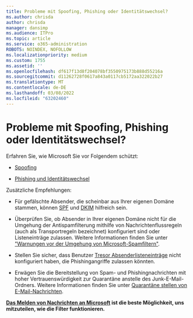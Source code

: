 ```yaml
---
title: Probleme mit Spoofing, Phishing oder Identitätswechsel?
ms.author: chrisda
author: chrisda
manager: dansimp
ms.audience: ITPro
ms.topic: article
ms.service: o365-administration
ROBOTS: NOINDEX, NOFOLLOW
ms.localizationpriority: medium
ms.custom: 1755
ms.assetid: ''
ms.openlocfilehash: df617f13d8f204078bf3550975173b888d55216a
ms.sourcegitcommit: d11262728f0617a843a0117cb5172aa322022b27
ms.translationtype: MT
ms.contentlocale: de-DE
ms.lasthandoff: 03/08/2022
ms.locfileid: "63202460"
---
```

# <a name="issues-with-spoofing-phishing-or-impersonation"></a>Probleme mit Spoofing, Phishing oder Identitätswechsel?

Erfahren Sie, wie Microsoft Sie vor Folgendem schützt:

- [Spoofing](https://docs.microsoft.com/microsoft-365/security/office-365-security/anti-spoofing-protection)

- [Phishing und Identitätswechsel](https://docs.microsoft.com/microsoft-365/security/office-365-security/atp-anti-phishing)

Zusätzliche Empfehlungen:

- Für gefälschte Absender, die scheinbar aus Ihrer eigenen Domäne stammen, können [SPF](https://docs.microsoft.com/microsoft-365/security/office-365-security/set-up-spf-in-office-365-to-help-prevent-spoofing) und [DKIM](https://docs.microsoft.com/microsoft-365/security/office-365-security/use-dkim-to-validate-outbound-email) hilfreich sein.

- Überprüfen Sie, ob Absender in Ihrer eigenen Domäne nicht für die Umgehung der Antispamfilterung mithilfe von Nachrichtenflussregeln (auch als Transportregeln bezeichnet) konfiguriert sind oder Listeneinträge zulassen. Weitere Informationen finden Sie unter ["Warnungen vor der Umgehung von Microsoft-Spamfiltern"](https://docs.microsoft.com/exchange/troubleshoot/antispam/cautions-against-bypassing-spam-filters).

- Stellen Sie sicher, dass Benutzer [Tresor Absenderlisteneinträge](https://support.office.com/article/BE1BAEA0-BEAB-4A30-B968-9004332336CE) nicht konfiguriert haben, die Phishingangriffe zulassen könnten.

- Erwägen Sie die Bereitstellung von Spam- und Phishingnachrichten mit hoher Vertrauenswürdigkeit zur Quarantäne anstelle des Junk-E-Mail-Ordners. Weitere Informationen finden Sie unter [Quarantäne stellen von E-Mail-Nachrichten](https://docs.microsoft.com/microsoft-365/security/office-365-security/quarantine-email-messages).

**[Das Melden von Nachrichten an Microsoft](https://support.office.com/article/b5caa9f1-cdf3-4443-af8c-ff724ea719d2) ist die beste Möglichkeit, uns mitzuteilen, wie die Filter funktionieren.**
